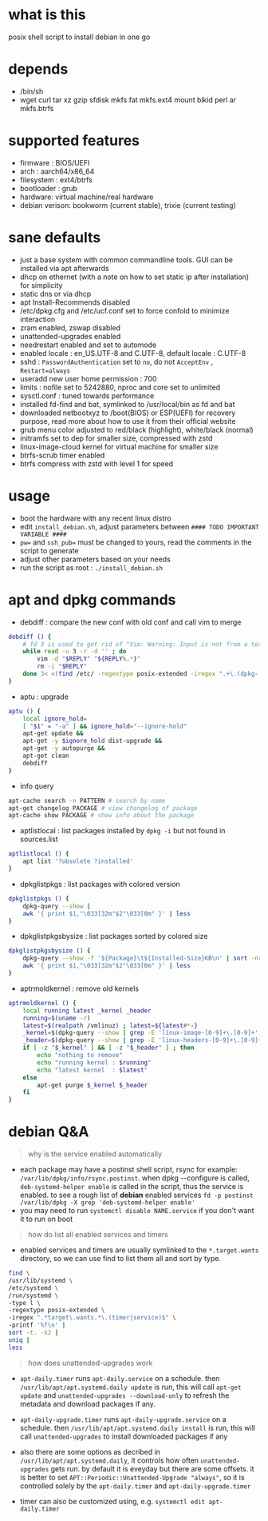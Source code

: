 # what is this
posix shell script to install debian in one go

# depends
- /bin/sh
- wget curl tar xz gzip sfdisk mkfs.fat mkfs.ext4 mount blkid perl ar mkfs.btrfs

# supported features
- firmware : BIOS/UEFI
- arch : aarch64/x86_64
- filesystem : ext4/btrfs
- bootloader : grub
- hardware: virtual machine/real hardware
- debian verison: bookworm (current stable), trixie (current testing)

# sane defaults
- just a base system with common commandline tools. GUI can be installed via apt afterwards
- dhcp on ethernet (with a note on how to set static ip after installation) for simplicity
- static dns or via dhcp
- apt Install-Recommends disabled
- /etc/dpkg.cfg and /etc/ucf.conf set to force confold to minimize interaction
- zram enabled, zswap disabled
- unattended-upgrades enabled
- needrestart enabled and set to automode
- enabled locale : en_US.UTF-8 and C.UTF-8, default locale :  C.UTF-8
- sshd : `PasswordAuthentication` set to `no`, do not `AcceptEnv` , `Restart=always`
- useradd new user home permission : 700
- limits : nofile set to 5242880, nproc and core set to unlimited
- sysctl.conf : tuned towards performance
- installed fd-find and bat, symlinked to /usr/local/bin as fd and bat
- downloaded netbootxyz to /boot(BIOS) or ESP(UEFI) for recovery purpose, read more about how to use it from their official website
- grub menu color adjusted to red/black (highlight), white/black (normal)
- initramfs set to dep for smaller size, compressed with zstd
- linux-image-cloud kernel for virtual machine for smaller size
- btrfs-scrub timer enabled
- btrfs compress with zstd with level 1 for speed

# usage

- boot the hardware with any recent linux distro
- edit `install_debian.sh`, adjust parameters between `#### TODO IMPORTANT VARIABLE ####`
- `pw=` and `ssh_pub=` must be changed to yours, read the comments in the script to generate
- adjust other parameters based on your needs
- run the script as root : `./install_debian.sh`

# apt and dpkg commands

- debdiff : compare the new conf with old conf and call vim to merge
```sh
debdiff () {
    # fd 3 is used to get rid of "Vim: Warning: Input is not from a terminal"
    while read -u 3 -r -d '' ; do
        vim -d "$REPLY" "${REPLY%.*}"
        rm -i "$REPLY"
    done 3< <(find /etc/ -regextype posix-extended -iregex ".+\.(dpkg-|ucf-).+" -print0)
}
```
- aptu : upgrade

```sh
aptu () {
    local ignore_hold=
    [ "$1" = "-a" ] && ignore_hold="--ignore-hold"
    apt-get update &&
    apt-get -y $ignore_hold dist-upgrade &&
    apt-get -y autopurge &&
    apt-get clean
    debdiff
}
```
- info query

```sh
apt-cache search -n PATTERN # search by name
apt-get changelog PACKAGE # view changelog of package
apt-cache show PACKAGE # show info about the package

```
- aptlistlocal : list packages installed by `dpkg -i` but not found in sources.list
```sh
aptlistlocal () {
    apt list '?obsolete ?installed'
}
```

- dpkglistpkgs : list packages with colored version

```sh
dpkglistpkgs () {
    dpkg-query --show |
    awk '{ print $1,"\033[32m"$2"\033[0m" }' | less
}
```
- dpkglistpkgsbysize : list packages sorted by colored size

```sh
dpkglistpkgsbysize () {
    dpkg-query --show -f '${Package}\t${Installed-Size}KB\n' | sort -nr -k2 |
    awk '{ print $1,"\033[32m"$2"\033[0m" }' | less
}
```


- aptrmoldkernel : remove old kernels

```sh
aptrmoldkernel () {
    local running latest _kernel _header
    running=$(uname -r)
    latest=$(realpath /vmlinuz) ; latest=${latest#*-}
    _kernel=$(dpkg-query --show | grep -E 'linux-image-[0-9]+\.[0-9]+' | grep -v -E "$running|$latest" | awk '{ print $1 }')
    _header=$(dpkg-query --show | grep -E 'linux-headers-[0-9]+\.[0-9]+' | grep -v -E "$running|$latest" | awk '{ print $1 }')
    if [ -z "$_kernel" ] && [ -z "$_header" ] ; then
        echo "nothing to remove"
        echo "running kernel : $running"
        echo "latest kernel  : $latest"
    else
        apt-get purge $_kernel $_header
    fi
}
```

# debian Q&A
> why is the service enabled automatically
- each package may have a postinst shell script, rsync for example: `/var/lib/dpkg/info/rsync.postinst`. when dpkg --configure is called, `deb-systemd-helper enable` is called in the script, thus the service is enabled. to see a rough list of **debian** enabled services `fd -p postinst /var/lib/dpkg -X grep 'deb-systemd-helper enable'`
- you may need to run `systemctl disable NAME.service` if you don't want it to run on boot

> how do list all enabled services and timers
- enabled services and timers are usually symlinked to the `*.target.wants` directory, so we can use find to list them all and sort by type.

```sh
find \
/usr/lib/systemd \
/etc/systemd \
/run/systemd \
-type l \
-regextype posix-extended \
-iregex ".*target\.wants.*\.(timer|service)$" \
-printf '%f\n' |
sort -t. -k2 |
uniq |
less
```

> how does unattended-upgrades work
- `apt-daily.timer` runs `apt-daily.service` on a schedule. then `/usr/lib/apt/apt.systemd.daily update` is run, this will call `apt-get update` and `unattended-upgrades --download-only` to refresh the metadata and download packages if any.

- `apt-daily-upgrade.timer` runs `apt-daily-upgrade.service` on a schedule. then `/usr/lib/apt/apt.systemd.daily install` is run, this will call `unattended-upgrades` to install downloaded packages if any
- also there are some options as decribed in `/usr/lib/apt/apt.systemd.daily`, it controls how often `unattended-upgrades` gets run. by default it is eveyday but there are some offsets. it is better to set `APT::Periodic::Unattended-Upgrade "always"`, so it is controlled solely by the `apt-daily.timer` and `apt-daily-upgrade.timer`
- timer can also be customized using, e.g. `systemctl edit apt-daily.timer`